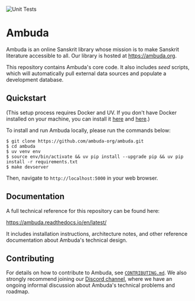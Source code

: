 ![Unit Tests](https://github.com/ambuda-org/ambuda/actions/workflows/basic-tests.yml/badge.svg)


Ambuda
======

Ambuda is an online Sanskrit library whose mission is to make Sanskrit
literature accessible to all. Our library is hosted at https://ambuda.org.

This repository contains Ambuda's core code. It also includes *seed* scripts,
which will automatically pull external data sources and populate a development
database.


Quickstart
----------

(This setup process requires Docker and UV. If you don't have Docker installed on your
machine, you can install it [here][docker] and [here][uv].)

To install and run Ambuda locally, please run the commands below:

```
$ git clone https://github.com/ambuda-org/ambuda.git
$ cd ambuda
$ uv venv env
$ source env/bin/activate && uv pip install --upgrade pip && uv pip install -r requirements.txt
$ make devserver
```

Then, navigate to `http://localhost:5000` in your web browser.

[docker]: https://docs.docker.com/get-docker/
[uv]: https://github.com/astral-sh/uv


Documentation
-------------

A full technical reference for this repository can be found here:

https://ambuda.readthedocs.io/en/latest/

It includes installation instructions, architecture notes, and other reference
documentation about Ambuda's technical design.


Contributing
------------

For details on how to contribute to Ambuda, see [`CONTRIBUTING.md`][CONTRIBUTING.md]. We also
strongly recommend joining our [Discord channel][discord], where we have an
ongoing informal discussion about Ambuda's technical problems and roadmap.

[discord]: https://discord.gg/7rGdTyWY7Z
[CONTRIBUTING.md]: /CONTRIBUTING.md
